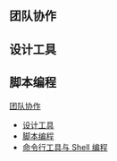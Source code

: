 ## 团队协作

## 设计工具

## 脚本编程





[团队协作](team.md)

- [设计工具](app.md)
- [脚本编程](script.md)
- [命令行工具与 Shell 编程](shell.md)

